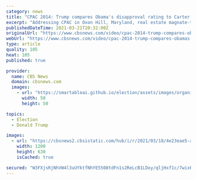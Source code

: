 ```yaml
---
category: news
title: "CPAC 2014: Trump compares Obama's disapproval rating to Carter's"
excerpt: "Addressing CPAC in Oxon Hill, Maryland, real estate magnate-turned-reality TV star Donald Trump claimed that President Obama is turning out to be worse than former President Jimmy Carter."
publishedDateTime: 2021-03-21T20:32:00Z
originalUrl: "https://www.cbsnews.com/video/cpac-2014-trump-compares-obamas-disapproval-rating-to-carters/"
webUrl: "https://www.cbsnews.com/video/cpac-2014-trump-compares-obamas-disapproval-rating-to-carters/"
type: article
quality: 105
heat: 105
published: true

provider:
  name: CBS News
  domain: cbsnews.com
  images:
    - url: "https://smartableai.github.io/election/assets/images/organizations/cbsnews.com-50x50.jpg"
      width: 50
      height: 50

topics:
  - Election
  - Donald Trump

images:
  - url: "https://cbsnews2.cbsistatic.com/hub/i/r/2021/03/18/4e23eae5-a7fb-4320-80a7-d9b4d25ca390/thumbnail/1200x630/5246c015c4d1c805406987e92c06bee6/politics-trump-306-640x360.jpg"
    width: 1200
    height: 630
    isCached: true

secured: "W3FXjsRjNhVW4l3uUYktfNhYE5508tdFn1s2ReLcB1LDoy/qljHxf1c/7wixPkyNBRL52gzF0V1xqCQpN8tGkN4u1CCou4onnUzzmgIpEtHcBLHLBXXQoLnrktax6OcxQxF7cEIdNxDWEAAn2DXyqzxmBC1ig4n05u6aV+ybsyF+YheXK+qaHg5LcDxALn5JZopMDJtzuCgpfRHILw0EQpuXt6nmExBeVJJ4d49+vwnZjcjvAfgOuXlMKtVG0hRh5P1XdU96X64caYA4VZL7Ajhv8QiBpaRg7CDOCwIbujmKbF02AJ+YLQf1hYAZ8pAsbLplCYdzmKzZBihPno1H5r1NVA+tTDg3QxpwDk7EVnQ=;o0QKBNjWGOqXRHDRrNt0PQ=="
---
```


